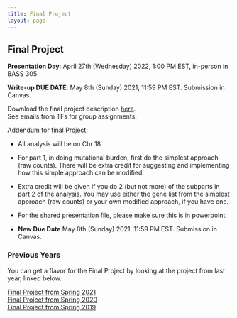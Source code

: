 ```yaml
---
title: Final Project
layout: page
---
```


## Final Project
**Presentation Day**: April 27th (Wednesday) 2022, 1:00 PM EST, in-person in BASS 305

**Write-up DUE DATE**: May 8th (Sunday) 2021, 11:59 PM EST. Submission in Canvas.

Download the final project description [here](http://files2.gersteinlab.org/public-docs/2022/04.04/cbb752b22_final.pdf).  
See emails from TFs for group assignments.

Addendum for final Project:

* All analysis will be on Chr 18 

* For part 1, in doing mutational burden, first do the simplest approach (raw counts). There will be extra credit for suggesting and implementing how this simple approach can be modified. 

* Extra credit will be given if you do 2 (but not more) of the subparts in part 2 of the analysis. You may use either the gene list from the simplest approach (raw counts) or your own modified approach, if you have one.

* For the shared presentation file, please make sure this is in powerpoint. 

* **New Due Date** May 8th (Sunday) 2021, 11:59 PM EST. Submission in Canvas.


### Previous Years
You can get a flavor for the Final Project by looking at the project from last year, linked below.

[Final Project from Spring 2021](http://cbb752b21.gersteinlab.org/final)  
[Final Project from Spring 2020](http://cbb752b20.gersteinlab.org/final)    
[Final Project from Spring 2019](http://cbb752b19.gersteinlab.org/final)
